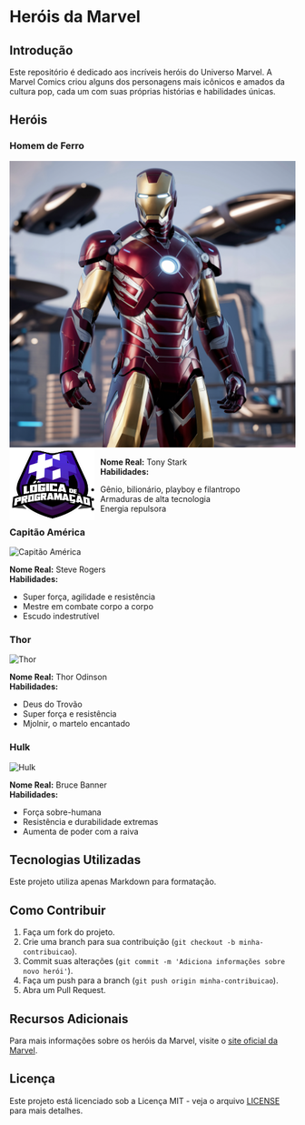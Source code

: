 # Heróis da Marvel

## Introdução

Este repositório é dedicado aos incríveis heróis do Universo Marvel. A Marvel Comics criou alguns dos personagens mais icônicos e amados da cultura pop, cada um com suas próprias histórias e habilidades únicas.

## Heróis

### Homem de Ferro

![Homem de Ferro](img/ironman.png)
<img src="https://github.com/emersonfsti/DIO-Desafio-classes-de-um-Jogo/blob/main/img/logoLogicaDIO.png?raw=true" alt="Logo Logica de Programação DIO" style="float:left; margin-right:10px;" width="150" height="125"/>

**Nome Real:** Tony Stark  
**Habilidades:**  
- Gênio, bilionário, playboy e filantropo
- Armaduras de alta tecnologia
- Energia repulsora

### Capitão América

![Capitão América](https://upload.wikimedia.org/wikipedia/en/9/91/CaptainAmerica109.jpg)

**Nome Real:** Steve Rogers  
**Habilidades:**  
- Super força, agilidade e resistência
- Mestre em combate corpo a corpo
- Escudo indestrutível

### Thor

![Thor](https://upload.wikimedia.org/wikipedia/en/4/4c/Thor_by_Olivier_Coipel.png)

**Nome Real:** Thor Odinson  
**Habilidades:**  
- Deus do Trovão
- Super força e resistência
- Mjolnir, o martelo encantado

### Hulk

![Hulk](https://upload.wikimedia.org/wikipedia/en/5/59/Hulk_(comics_character).png)

**Nome Real:** Bruce Banner  
**Habilidades:**  
- Força sobre-humana
- Resistência e durabilidade extremas
- Aumenta de poder com a raiva

## Tecnologias Utilizadas

Este projeto utiliza apenas Markdown para formatação.

## Como Contribuir

1. Faça um fork do projeto.
2. Crie uma branch para sua contribuição (`git checkout -b minha-contribuicao`).
3. Commit suas alterações (`git commit -m 'Adiciona informações sobre novo herói'`).
4. Faça um push para a branch (`git push origin minha-contribuicao`).
5. Abra um Pull Request.

## Recursos Adicionais

Para mais informações sobre os heróis da Marvel, visite o [site oficial da Marvel](https://www.marvel.com/).

## Licença

Este projeto está licenciado sob a Licença MIT - veja o arquivo [LICENSE](LICENSE) para mais detalhes.
